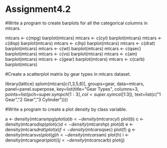 # Assignment4.2
#Write a program to create barplots for all the categorical columns in mtcars.

mtcars <- c(mpg) barplot(mtcars) mtcars <- c(cyl) barplot(mtcars) mtcars <- c(disp) barplot(mtcars) mtcars <- c(hp) barplot(mtcars) mtcars <- c(drat) barplot(mtcars) mtcars <- c(wt) barplot(mtcars) mtcars <- c(qsec) barplot(mtcars) mtcars <- c(vs) barplot(mtcars) mtcars <- c(am) barplot(mtcars) mtcars <- c(gear) barplot(mtcars) mtcars <- c(carb) barplot(mtcars)

#Create a scatterplot matrix by gear types in mtcars dataset.

library(lattice) splom(mtcars[c(1,3,5,6)], groups=gear, data=mtcars, panel=panel.superpose, key=list(title="Gear Types", columns=3, points=list(pch=super.sym$pch[1:3], col=super.sym$col[1:3]), text=list(c("1 Gear","2 Gear","3 Cylinder"))))

#Write a program to create a plot density by class variable.

a <- density(mtcars$mpg) plot(a) b <- density(mtcars$cyl) plot(b) c <- density(mtcars$disp) plot(c) d <- density(mtcars$hp) plot(d) e <- density(mtcars$drat) plot(e) f <- density(mtcars$qsec) plot(f) g <- density(mtcars$vs) plot(g) h <- density(mtcars$am) plot(h) i <- density(mtcars$gear) plot(i) j <- density(mtcars$carb) plot(j)
